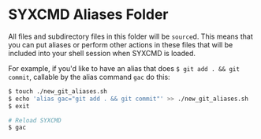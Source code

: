 # SYXCMD Aliases Folder

All files and subdirectory files in this folder will be `source`d.
This means that you can put aliases or perform other actions in these files that will be included into your shell session when SYXCMD is loaded.

For example, if you'd like to have an alias that does `$ git add . && git commit`, callable by the alias command `gac` do this:

```bash
$ touch ./new_git_aliases.sh
$ echo 'alias gac="git add . && git commit"' >> ./new_git_aliases.sh
$ exit

# Reload SYXCMD
$ gac
```